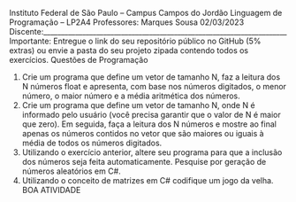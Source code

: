 ﻿Instituto Federal de São Paulo – Campus Campos do Jordão
Linguagem de Programação – LP2A4
Professores: Marques Sousa
02/03/2023
Discente:_____________________________________________________________________
Importante: Entregue o link do seu repositório público no GitHub (5% extras) ou envie a pasta do 
seu projeto zipada contendo todos os exercícios. 
Questões de Programação
1. Crie um programa que define um vetor de tamanho N, faz a leitura dos N números float
e apresenta, com base nos números digitados, o menor número, o maior número e a 
média aritmética dos números.
2. Crie um programa que define um vetor de tamanho N, onde N é informado pelo usuário 
(você precisa garantir que o valor de N é maior que zero). Em seguida, faça a leitura dos 
N números e mostre ao final apenas os números contidos no vetor que são maiores ou 
iguais à média de todos os números digitados.
3. Utilizando o exercício anterior, altere seu programa para que a inclusão dos números seja 
feita automaticamente. Pesquise por geração de números aleatórios em C#.
4. Utilizando o conceito de matrizes em C# codifique um jogo da velha. 
BOA ATIVIDADE